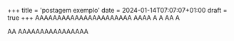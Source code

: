 +++
title = 'postagem exemplo'
date = 2024-01-14T07:07:07+01:00
draft = true
+++
AAAAAAAAAAAAAAAAAAAAAA
AAAA
A
A
AA
A

AA
AAAAAAAAAAAAAAAA